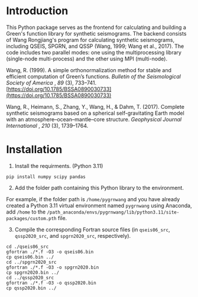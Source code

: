 # **Introduction**

This Python package serves as the frontend for calculating and building a Green's function library for synthetic seismograms. The backend consists of Wang Rongjiang's program for calculating synthetic seismograms, including QSEIS, SPGRN, and QSSP (Wang, 1999; Wang et al., 2017). The code includes two parallel modes: one using the multiprocessing library (single-node multi-process) and the other using MPI (multi-node).

Wang, R. (1999). A simple orthonormalization method for stable and efficient computation of Green’s functions.  *Bulletin of the Seismological Society of America* ,  *89* (3), 733–741. [https://doi.org/10.1785/BSSA0890030733](https://doi.org/10.1785/BSSA0890030733)

Wang, R., Heimann, S., Zhang, Y., Wang, H., & Dahm, T. (2017). Complete synthetic seismograms based on a spherical self-gravitating Earth model with an atmosphere–ocean–mantle–core structure.  *Geophysical Journal International* ,  *210* (3), 1739–1764.

# Installation

1. Install the requirments. (Python 3.11)

```
pip install numpy scipy pandas
```

2. Add the folder path containing this Python library to the environment.

For example, if the folder path is `/home/pygrnwang` and you have already created a Python 3.11 virtual environment named `pygrnwang` using Anaconda, add `/home` to the `/path_anaconda/envs/pygrnwang/lib/python3.11/site-packages/custom.pth` file.

3. Compile the corresponding Fortran source files (in `qseis06_src`, `qssp2020_src`, and `spgrn2020_src`, respectively).

```
cd ./qseis06_src
gfortran ./*.f -O3 -o qseis06.bin
cp qseis06.bin ../
cd ../spgrn2020_src
gfortran ./*.f -O3 -o spgrn2020.bin
cp spgrn2020.bin ../
cd ../qssp2020_src
gfortran ./*.f -O3 -o qssp2020.bin
cp qssp2020.bin ../
```
